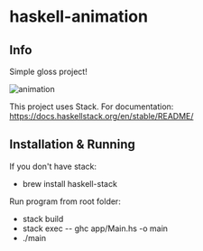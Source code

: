 # haskell-animation

## Info

Simple gloss project!

![animation](https://github.com/JoakimEskils/haskell-animation/animation.gif)

This project uses Stack. For documentation:
https://docs.haskellstack.org/en/stable/README/

## Installation & Running

If you don't have stack:

- brew install haskell-stack

Run program from root folder:

- stack build
- stack exec -- ghc app/Main.hs -o main 
- ./main 
